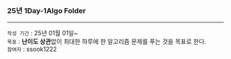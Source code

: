 ### 25년 1Day-1Algo Folder

---

`작성 기간` : 25년 01월 01일~         
`목표` : **난이도 상관**없이 최대한 하루에 한 알고리즘 문제를 푸는 것을 목표로 한다.           
`참여자` : ssook1222
